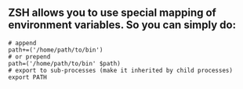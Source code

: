 ## ZSH allows you to use special mapping of environment variables. So you can simply do:

```
# append
path+=('/home/path/to/bin')
# or prepend
path=('/home/path/to/bin' $path)
# export to sub-processes (make it inherited by child processes)
export PATH
```
